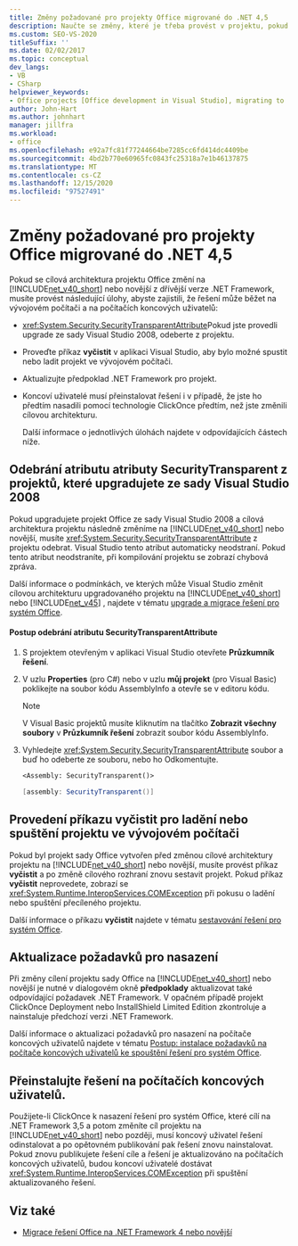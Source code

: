 ```yaml
---
title: Změny požadované pro projekty Office migrované do .NET 4,5
description: Naučte se změny, které je třeba provést v projektu, pokud se cílová architektura změní na .NET Framework 4 nebo novější ze starší verze .NET Framework.
ms.custom: SEO-VS-2020
titleSuffix: ''
ms.date: 02/02/2017
ms.topic: conceptual
dev_langs:
- VB
- CSharp
helpviewer_keywords:
- Office projects [Office development in Visual Studio], migrating to .NET Framework 4
author: John-Hart
ms.author: johnhart
manager: jillfra
ms.workload:
- office
ms.openlocfilehash: e92a7fc81f77244664be7285cc6fd414dc4409be
ms.sourcegitcommit: 4bd2b770e60965fc0843fc25318a7e1b46137875
ms.translationtype: MT
ms.contentlocale: cs-CZ
ms.lasthandoff: 12/15/2020
ms.locfileid: "97527491"
---
```

# <a name="changes-required-for-office-projects-migrated-to-net-45"></a>Změny požadované pro projekty Office migrované do .NET 4,5

  Pokud se cílová architektura projektu Office změní na [!INCLUDE[net_v40_short](../sharepoint/includes/net-v40-short-md.md)] nebo novější z dřívější verze .NET Framework, musíte provést následující úlohy, abyste zajistili, že řešení může běžet na vývojovém počítači a na počítačích koncových uživatelů:

- <xref:System.Security.SecurityTransparentAttribute>Pokud jste provedli upgrade ze sady Visual Studio 2008, odeberte z projektu.

- Proveďte příkaz **vyčistit** v aplikaci Visual Studio, aby bylo možné spustit nebo ladit projekt ve vývojovém počítači.

- Aktualizujte předpoklad .NET Framework pro projekt.

- Koncoví uživatelé musí přeinstalovat řešení i v případě, že jste ho předtím nasadili pomocí technologie ClickOnce předtím, než jste změnili cílovou architekturu.

  Další informace o jednotlivých úlohách najdete v odpovídajících částech níže.

## <a name="remove-the-securitytransparent-attribute-from-projects-that-you-upgrade-from-visual-studio-2008"></a>Odebrání atributu atributy SecurityTransparent z projektů, které upgradujete ze sady Visual Studio 2008
 Pokud upgradujete projekt Office ze sady Visual Studio 2008 a cílová architektura projektu následně změníme na [!INCLUDE[net_v40_short](../sharepoint/includes/net-v40-short-md.md)] nebo novější, musíte <xref:System.Security.SecurityTransparentAttribute> z projektu odebrat. Visual Studio tento atribut automaticky neodstraní. Pokud tento atribut neodstraníte, při kompilování projektu se zobrazí chybová zpráva.

 Další informace o podmínkách, ve kterých může Visual Studio změnit cílovou architekturu upgradovaného projektu na [!INCLUDE[net_v40_short](../sharepoint/includes/net-v40-short-md.md)] nebo [!INCLUDE[net_v45](../vsto/includes/net-v45-md.md)] , najdete v tématu [upgrade a migrace řešení pro systém Office](../vsto/upgrading-and-migrating-office-solutions.md).

#### <a name="to-remove-the-securitytransparentattribute"></a>Postup odebrání atributu SecurityTransparentAttribute

1. S projektem otevřeným v aplikaci Visual Studio otevřete **Průzkumník řešení**.

2. V uzlu **Properties** (pro C#) nebo v uzlu **můj projekt** (pro Visual Basic) poklikejte na soubor kódu AssemblyInfo a otevře se v editoru kódu.

    > [!NOTE]
    > V Visual Basic projektů musíte kliknutím na tlačítko **Zobrazit všechny soubory** v **Průzkumník řešení** zobrazit soubor kódu AssemblyInfo.

3. Vyhledejte <xref:System.Security.SecurityTransparentAttribute> soubor a buď ho odeberte ze souboru, nebo ho Odkomentujte.

    ```vb
    <Assembly: SecurityTransparent()>
    ```

    ```csharp
    [assembly: SecurityTransparent()]
    ```

## <a name="perform-the-clean-command-to-debug-or-run-a-project-on-the-development-computer"></a>Provedení příkazu vyčistit pro ladění nebo spuštění projektu ve vývojovém počítači
 Pokud byl projekt sady Office vytvořen před změnou cílové architektury projektu na [!INCLUDE[net_v40_short](../sharepoint/includes/net-v40-short-md.md)] nebo novější, musíte provést příkaz **vyčistit** a po změně cílového rozhraní znovu sestavit projekt. Pokud příkaz **vyčistit** neprovedete, zobrazí se <xref:System.Runtime.InteropServices.COMException> při pokusu o ladění nebo spuštění přecíleného projektu.

 Další informace o příkazu **vyčistit** najdete v tématu [sestavování řešení pro systém Office](../vsto/building-office-solutions.md).

## <a name="update-the-prerequisites-for-deployment"></a>Aktualizace požadavků pro nasazení
 Při změny cílení projektu sady Office na [!INCLUDE[net_v40_short](../sharepoint/includes/net-v40-short-md.md)] nebo novější je nutné v dialogovém okně **předpoklady** aktualizovat také odpovídající požadavek .NET Framework. V opačném případě projekt ClickOnce Deployment nebo InstallShield Limited Edition zkontroluje a nainstaluje předchozí verzi .NET Framework.

 Další informace o aktualizaci požadavků pro nasazení na počítače koncových uživatelů najdete v tématu [Postup: instalace požadavků na počítače koncových uživatelů ke spouštění řešení pro systém Office](/previous-versions/bb608608(v=vs.110)).

## <a name="reinstall-solutions-on-end-user-computers"></a>Přeinstalujte řešení na počítačích koncových uživatelů.
 Použijete-li ClickOnce k nasazení řešení pro systém Office, které cílí na .NET Framework 3,5 a potom změníte cíl projektu na [!INCLUDE[net_v40_short](../sharepoint/includes/net-v40-short-md.md)] nebo později, musí koncový uživatel řešení odinstalovat a po opětovném publikování pak řešení znovu nainstalovat. Pokud znovu publikujete řešení cíle a řešení je aktualizováno na počítačích koncových uživatelů, budou koncoví uživatelé dostávat <xref:System.Runtime.InteropServices.COMException> při spuštění aktualizovaného řešení.

## <a name="see-also"></a>Viz také
- [Migrace řešení Office na .NET Framework 4 nebo novější](../vsto/migrating-office-solutions-to-the-dotnet-framework-4-or-later.md)